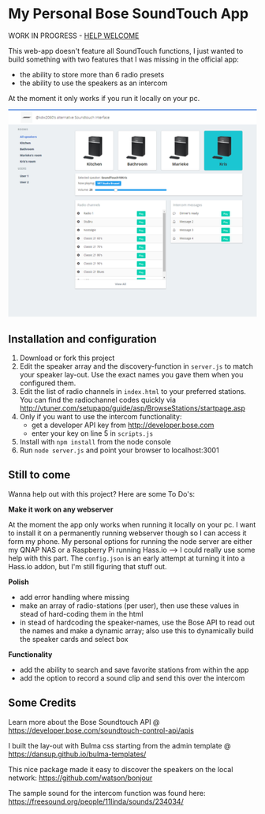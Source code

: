 # My Personal Bose SoundTouch App


WORK IN PROGRESS - [HELP WELCOME](#still-to-come)

This web-app doesn't feature all SoundTouch functions, I just wanted to build something with two features that I was missing in the official app:
- the ability to store more than 6 radio presets 
- the ability to use the speakers as an intercom

At the moment it only works if you run it locally on your pc.

![Desktop lay-out](screenshots/myAppDesktop.png)

## Installation and configuration

1. Download or fork this project
2. Edit the speaker array and the discovery-function in `server.js` to match your speaker lay-out. Use the exact names you gave them when you configured them.
3. Edit the list of radio channels in `index.html` to your preferred stations. You can find the radiochannel codes quickly via http://vtuner.com/setupapp/guide/asp/BrowseStations/startpage.asp
4. Only if you want to use the intercom functionality: 
    - get a developer API key from http://developer.bose.com
    - enter your key on line 5 in `scripts.js`
5. Install with `npm install` from the node console
6. Run `node server.js` and point your browser to localhost:3001


## Still to come

Wanna help out with this project? Here are some To Do's:

**Make it work on any webserver**

At the moment the app only works when running it locally on your pc. I want to install it on a permanently running webserver though so I can access it form my phone. My personal options for running the node server are either my QNAP NAS or a Raspberry Pi running Hass.io --> I could really use some help with this part. The `config.json` is an early attempt at turning it into a Hass.io addon, but I'm still figuring that stuff out.

**Polish**
- add error handling where missing
- make an array of radio-stations (per user), then use these values in stead of hard-coding them in the html
- in stead of hardcoding the speaker-names, use the Bose API to read out the names and make a dynamic array; also use this to dynamically build the speaker cards and select box

**Functionality**
- add the ability to search and save favorite stations from within the app
- add the option to record a sound clip and send this over the intercom


## Some Credits

Learn more about the Bose Soundtouch API @ https://developer.bose.com/soundtouch-control-api/apis

I built the lay-out with Bulma css starting from the admin template @ https://dansup.github.io/bulma-templates/

This nice package made it easy to discover the speakers on the local network: https://github.com/watson/bonjour

The sample sound for the intercom function was found here: https://freesound.org/people/11linda/sounds/234034/
